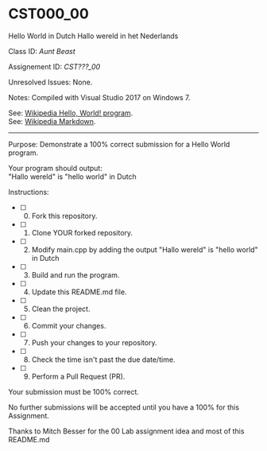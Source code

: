 # CST000_00
Hello World in Dutch
Hallo wereld in het Nederlands

Class ID: *Aunt Beast*

Assignement ID: *CST???_00*

Unresolved Issues:  None. 

Notes: Compiled with Visual Studio 2017 on Windows 7. 

See: [Wikipedia Hello, World! program](https://en.wikipedia.org/wiki/%22Hello,_World!%22_program).  
See: [Wikipedia Markdown](https://en.wikipedia.org/wiki/Markdown).

---

Purpose: Demonstrate a 100% correct submission for a Hello World program. 

Your program should output:  
     "Hallo wereld" is "hello world" in Dutch

Instructions: 

- [ ] 0. Fork this repository.  
- [ ] 1. Clone YOUR forked repository.  
- [ ] 2. Modify main.cpp by adding the output "Hallo wereld" is "hello world" in Dutch
- [ ] 3. Build and run the program.  
- [ ] 4. Update this README.md file.  
- [ ] 5. Clean the project.  
- [ ] 6. Commit your changes.  
- [ ] 7. Push your changes to your repository. 
- [ ] 8. Check the time isn't past the due date/time. 
- [ ] 9. Perform a Pull Request (PR). 

Your submission must be 100% correct. 

No further submissions will be accepted until you have a 100% for this Assignment. 

Thanks to Mitch Besser for the 00 Lab assignment idea and most of this README.md